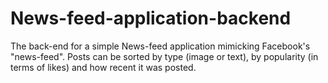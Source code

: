 # News-feed-application-backend
The back-end for a simple News-feed application mimicking Facebook's "news-feed". Posts can be sorted by type (image or text), by popularity (in terms of likes) and how recent it was posted.

